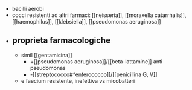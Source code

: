 - bacilli aerobi
- cocci resistenti ad altri farmaci: [[neisseria]], [[moraxella catarrhalis]], [[haemophilus]], [[klebsiella]], [[pseudomonas aeruginosa]] 
- ## proprieta farmacologiche
	- simil [[gentamicina]]
		- +[[pseudomonas aeruginosa]]/[[beta-lattamine]] anti pseudomonas
		- -[[streptococco#^enterococco]]/[[penicillina G, V]]
	- e faecium resistente, inefettiva vs micobatteri